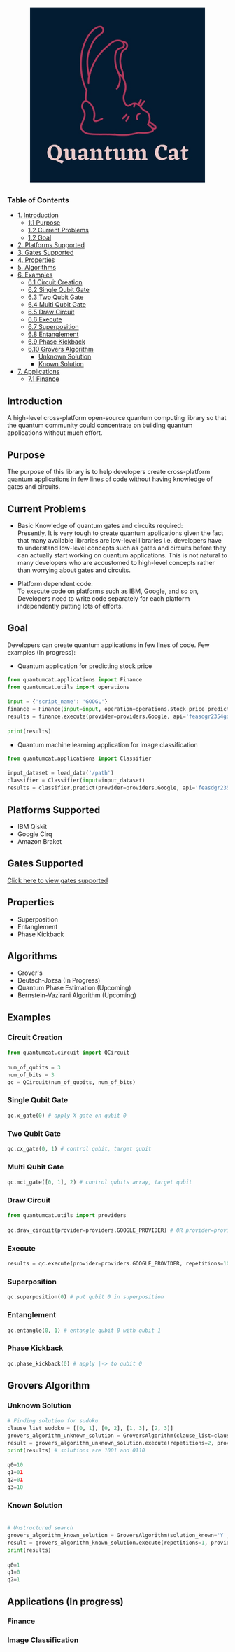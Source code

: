 <h1 align="center">
  <img src="https://github.com/artificial-brain/quantumcat/blob/assets/quantumcat/logo/quantum_cat_logo.jpg?raw=true" alt="Quantum Cat Logo" width="400" height="400" />
</h1>

### Table of Contents

- [1. Introduction](#introduction)
  * [1.1 Purpose](#purpose)
  * [1.2 Current Problems](#current-problems)
  * [1.2 Goal](#goal)
- [2. Platforms Supported](#platforms-supported)
- [3. Gates Supported](#gates-supported)
- [4. Properties](#properties)
- [5. Algorithms](#algorithms)
- [6. Examples](#examples)
  * [6.1 Circuit Creation](#circuit-creation)
  * [6.2 Single Qubit Gate](#single-qubit-gate)
  * [6.3 Two Qubit Gate](#two-qubit-gate)
  * [6.4 Multi Qubit Gate](#multi-qubit-gate)
  * [6.5 Draw Circuit](#draw-circuit)
  * [6.6 Execute](#execute)
  * [6.7 Superposition](#superposition)
  * [6.8 Entanglement](#entanglement)
  * [6.9 Phase Kickback](#phase-kickback)
  * [6.10 Grovers Algorithm](#grovers-algorithm)
    + [Unknown Solution](#unknown-solution)
    + [Known Solution](#known-solution)
- [7. Applications](#applications)
   * [7.1 Finance](#finance)


## Introduction
A high-level cross-platform open-source quantum computing library so that the quantum community could concentrate on building quantum applications without much effort.
## Purpose
The purpose of this library is to help developers create cross-platform quantum applications in few lines of code without having knowledge of gates and circuits.
## Current Problems
* Basic Knowledge of quantum gates and circuits required: \
Presently, It is very tough to create quantum applications given the fact that many available libraries are low-level libraries i.e. developers have to understand low-level concepts such as gates and circuits before they can actually start working on quantum applications. This is not natural to many developers who are accustomed to high-level concepts rather than worrying about gates and circuits.

* Platform dependent code: \
To execute code on platforms such as IBM, Google, and so on, Developers need to write code separately for each platform independently putting lots of efforts.
## Goal
Developers can create quantum applications in few lines of code. Few examples (In progress): 
* Quantum application for predicting stock price
```python
from quantumcat.applications import Finance
from quantumcat.utils import operations

input = {'script_name': 'GOOGL'}
finance = Finance(input=input, operation=operations.stock_price_prediction)
results = finance.execute(provider=providers.Google, api='feasdgr2354gdsfgd01438')  # OR provider=providers.IBM_PROVIDER, For IBM Qiskit

print(results)
```
* Quantum machine learning application for image classification
```python
from quantumcat.applications import Classifier

input_dataset = load_data('/path')
classifier = Classifier(input=input_dataset)
results = classifier.predict(provider=providers.Google, api='feasdgr2354gdsfgd01438')  # OR provider=providers.IBM_PROVIDER, For IBM Qiskit

```
## Platforms Supported
* IBM Qiskit
* Google Cirq
* Amazon Braket
## Gates Supported
[Click here to view gates supported](https://sheet.zoho.com/sheet/published/nvlfe4b782cabaa524276ab9a44e270d800b2?mode=html)
## Properties
  * Superposition
  * Entanglement
  * Phase Kickback
## Algorithms
* Grover's
* Deutsch-Jozsa (In Progress)
* Quantum Phase Estimation (Upcoming)
* Bernstein-Vazirani Algorithm (Upcoming)
## Examples
### Circuit Creation
```python
from quantumcat.circuit import QCircuit

num_of_qubits = 3
num_of_bits = 3
qc = QCircuit(num_of_qubits, num_of_bits)
```
### Single Qubit Gate
```python
qc.x_gate(0) # apply X gate on qubit 0
```
### Two Qubit Gate
```python
qc.cx_gate(0, 1) # control qubit, target qubit
```
### Multi Qubit Gate
```python
qc.mct_gate([0, 1], 2) # control qubits array, target qubit
```
### Draw Circuit
```python
from quantumcat.utils import providers

qc.draw_circuit(provider=providers.GOOGLE_PROVIDER) # OR provider=providers.IBM_PROVIDER, For IBM Qiskit
```
### Execute
```python
results = qc.execute(provider=providers.GOOGLE_PROVIDER, repetitions=1024) # OR provider=providers.IBM_PROVIDER, For IBM Qiskit
```
### Superposition
```python
qc.superposition(0) # put qubit 0 in superposition
```
### Entanglement
```python
qc.entangle(0, 1) # entangle qubit 0 with qubit 1
```
### Phase Kickback
```python
qc.phase_kickback(0) # apply |-> to qubit 0
```
## Grovers Algorithm
### Unknown Solution
```python
# Finding solution for sudoku
clause_list_sudoku = [[0, 1], [0, 2], [1, 3], [2, 3]]
grovers_algorithm_unknown_solution = GroversAlgorithm(clause_list=clause_list_sudoku, flip_output=True, solution_known='N')
result = grovers_algorithm_unknown_solution.execute(repetitions=2, provider=providers.GOOGLE_PROVIDER) # OR provider=providers.IBM_PROVIDER, For IBM Qiskit
print(results) # solutions are 1001 and 0110

q0=10
q1=01
q2=01
q3=10
```

### Known Solution
```python

# Unstructured search
grovers_algorithm_known_solution = GroversAlgorithm(solution_known='Y', search_keyword=101)
result = grovers_algorithm_known_solution.execute(repetitions=1, provider=providers.GOOGLE_PROVIDER) # OR provider=providers.IBM_PROVIDER, For IBM Qiskit
print(results)

q0=1
q1=0
q2=1
```
## Applications (In progress)
### Finance 
### Image Classification
